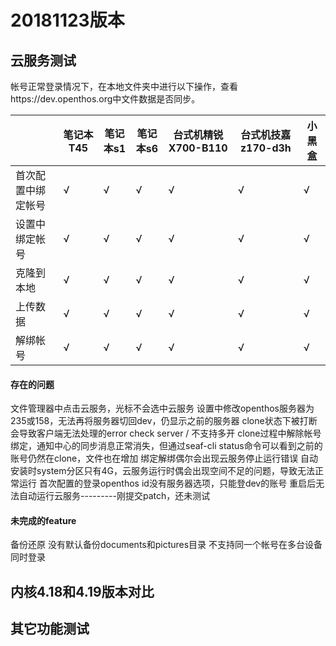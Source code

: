 # 20181123版本

## 云服务测试
帐号正常登录情况下，在本地文件夹中进行以下操作，查看https://dev.openthos.org中文件数据是否同步。

||笔记本T45|笔记本s1|笔记本s6|台式机精锐X700-B110|台式机技嘉z170-d3h|小黑盒|
|-----|-----|-----|-----|-----|-----|-----|
|首次配置中绑定帐号|√|√|√|√|√|√|
|设置中绑定帐号|√|√|√|√|√|√|
|克隆到本地|√|√|√|√|√|√|
|上传数据|√|√|√|√|√|√|
|解绑帐号|√|√|√|√|√|√|

#### 存在的问题
文件管理器中点击云服务，光标不会选中云服务
设置中修改openthos服务器为235或158，无法再将服务器切回dev，仍显示之前的服务器
clone状态下被打断会导致客户端无法处理的error check server / 不支持多开
clone过程中解除帐号绑定，通知中心的同步消息正常消失，但通过seaf-cli status命令可以看到之前的账号仍然在clone，文件也在增加
绑定解绑偶尔会出现云服务停止运行错误
自动安装时system分区只有4G，云服务运行时偶会出现空间不足的问题，导致无法正常运行
首次配置的登录openthos id没有服务器选项，只能登dev的账号
重启后无法自动运行云服务---------刚提交patch，还未测试

#### 未完成的feature
备份还原
没有默认备份documents和pictures目录
不支持同一个帐号在多台设备同时登录

## 内核4.18和4.19版本对比


## 其它功能测试
